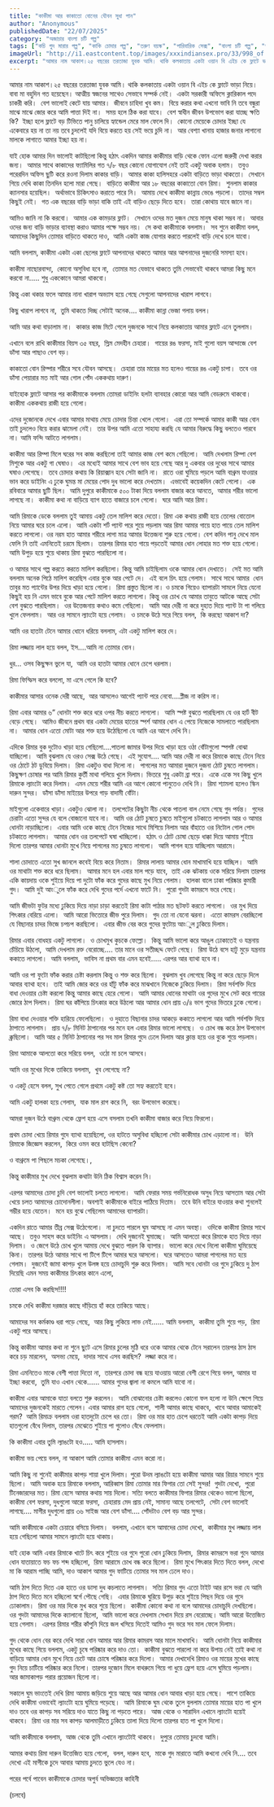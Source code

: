 ```yaml
---
title: "কাকীমা আর কাকাতো বোনের যৌবন সুধা পান"
author: "Anonymous"
publishedDate: "22/07/2025"
category: "অজাচার বাংলা চটি গল্প"
tags: ["কচি গুদ মারার গল্প", "কাকি চোদার গল্প", "তরুণ বয়স্ক", "পারিবারিক সেক্স", "বাংলা চটি গল্প", "ভাই বোনের চোদন কাহিনী"]
imageUrl: "http://i1.eastcontent.top/images/xxxindiansex.pro/33/998_of.jpg"
excerpt: "আমার নাম আকাশ।২৫ বছরের তরতাজা যুবক আমি। থাকি কলকাতায় একটা ওয়ান বি এইচ কে ফ্লাটে ভাড়া নিয়ে।  বাবা মা বহুদিন গত হয়েছেন। আত্মীয় স্বজনের সাথেও সেভাবে সম্পর্ক নেই।  একটা সরকারী অফিসে ক্লারিকাল পদে চাকরী কর..."
---
```


আমার নাম আকাশ।২৫ বছরের তরতাজা যুবক আমি। থাকি কলকাতায় একটা ওয়ান বি এইচ কে ফ্লাটে ভাড়া নিয়ে।  বাবা মা বহুদিন গত হয়েছেন। আত্মীয় স্বজনের সাথেও সেভাবে সম্পর্ক নেই।  একটা সরকারী অফিসে ক্লারিকাল পদে চাকরী করি।  বেশ ভালোই কেটে যায় আমার।  জীবনে চাহিদা খুব কম।  বিয়ে করার কথা এখনো ভাবি নি তবে বন্ধুরা মাঝে মাঝে জোর করে আমি পাত্তা দিই না।  সময় হলে ঠিক করা যাবে।  বেশ স্বাধীন জীবন উপভোগ করা যাচ্ছে ক্ষতি কি?  ইচ্ছা হলে ফ্লাটে বড় টিভিতে পানু চালিয়ে হ্যান্ডেল মেরে মাল ফেলে দি।  কোনো মেয়েকে চোদার ইচ্ছা যে একেবারে হয় না তা নয় তবে চুদলেই যদি বিয়ে করতে হয় সেই ভয়ে চুদি না।  আর বেশ্যা খানায় হাজার জনার লাগানো মালকে লাগাতে আমার ইচ্ছা হয় না।


যাই হোক আমার দিন ভালোই কাটছিলো কিন্তু হঠাৎ একদিন আমার কাকীমার বাড়ি থেকে ফোন এলো জরুরী দেখা করার জন্য।  আমার সাথে কাকাদের ফ্যামিলির গত ৭/৮ বছর কোনো যোগাযোগ নেই তাই একটু অবাক হলাম।  তবুও পরেরদিন অফিস ছুটি করে রওনা দিলাম কাকার বাড়ি।  আমার কাকা হালিসহরে একটা বাড়িতে ভাড়া থাকতো।  সেখানে গিয়ে দেখি কাকা তিনদিন হলো মারা গেছে।  বাড়িতে কাকীমা আর ১৮ বছরের কাকাতো বোন রিমা।  শুনলাম কাকার ক্যানসার হয়েছিল।  অর্থাভাবে চিকিৎসাও করাতে পারে নি।  আমায় দেখে কাকীমা কান্নায় ভেঙে পড়লো।  তাদের সম্বল কিছুই নেই।  গত এক বছরের বাড়ি ভাড়া বাকি তাই এই বাড়িও ছেড়ে দিতে হবে।  তারা কোথায় যাবে জানে না।


আমিও জানি না কি করবো।  আমার এক কামড়ার ফ্লাট।  সেখানে ওদের মত দুজন মেয়ে মানুষ থাকা সম্ভব না।  আবার ওদের জন্য বাড়ি ভাড়ার ব্যাবস্থা করাও আমার পক্ষে সম্ভব নয়।  সে কথা কাকীমাকে বললাম।  সব শুনে কাকীমা বলল,  আমাদের কিছুদিন তোমার বাড়িতে থাকতে দাও,  আমি একটা কাজ যোগার করতে পারলেই বাড়ি দেখে চলে যাবো।


আমি বললাম, কাকীমা একটা একা ছেলের ফ্লাটে আপনাদের থাকতে আমার আর আপনাদের দুজনেরি সমস্যা হবে।

কাকীমা নাছোরবান্দা,  কোনো অসুবিধা হবে না,  তোমার মত যেভাবে থাকতে তুমি সেভাবেই থাকবে আমরা কিছু মনে করবো না….. শুধু এককোনে আমরা থাকবো।


কিন্তু একা থকার ফলে আমার নানা খারাপ অভ্যাস হয়ে গেছে সেগুলো আপনাদের খারাপ লাগবে।

কিছু খারাপ লাগবে না,  তুমি থাকতে দিচ্ছ সেটাই অনেক…. কাকীমা কান্না ভেজা গলায় বলল।

আমি আর কথা বাড়ালাম না।  কাকার কাজ মিটে গেলে দুজনকে সাথে নিয়ে কলকাতায় আমার ফ্লাটে এনে তুললাম।

এখানে বলে রাখি কাকীমার বিয়স ৩৫ বছর,  স্লিম মেদহীন চেহারা।  গায়ের রঙ ফরসা, মাই গুলো বয়স আন্দাজে বেশ ডাঁসা আর পাছাও বেশ বড়।


কাকাতো বোন রিম্পার শরীরে সবে যৌবন আসছে।  চেহারা তার মায়ের মত হলেও গায়ের রঙ একটু চাপা।  তবে ওর ডাঁসা পেয়ারার মত মাই আর গোল পোঁদ এককথায় দারুণ।

যাইহোক ফ্লাটে আসার পর কাকীমাকে বললাম তোমরা ডাইনিং হলটা ব্যাবহার কোরো আর আমি বেডরুমে থাকবো।  কাকীমা এককথায় রাজী হয়ে গেলো।


এদের দুজোনকে দেখে এবার আমার মাথায় মেয়ে চোদার চিন্তা খেলে গেলো।  এরা তো সম্পর্কে আমার কাকী আর বোন তাই চুদলেও বিয়ে করার ঝামেলা নেই।  তার উপর আমি এতো সাহায্য করছি যে আমার বিরুদ্ধে কিছু বলতেও পারবে না। আমি ফন্দি আটতে লাগলাম।


কাকীমা আর রিম্পা মিলে ঘরের সব কাজ করছিলো তাই আমার কাজ বেশ কমে গেছিলো।  আমি দেখলাম রিম্পা বেশ মিশুকে আর একটু গা ঘেষাও।  এর মধ্যেই আমার সাথে বেশ ভাব হয়ে গেছে আর দু একবার ওর দুধের সাথে আমার ঘষাও লেগেছে।  তবে চোদার কথায় কি রিয়াক্সান হবে সেটা জানি না।  রাতে ওরা ঘুমিয়ে পড়লে আমি বাথ্রুম যাওয়ার ভান করে ডাইনিং এ ঢুকে ঘুমন্ত মা মেয়ের পোদ দুধ ভালো করে দেখতাম।  এভাবেই কয়েকদিন কেটে গেলো।  এক রবিবারে আমার ছুটি ছিল।  আমি দুপুরে কাকীমাকে ৫০০ টাকা দিয়ে বললাম বাজার করে আনতে,  আমার শরীর ভালো লাগছে না।  কাকীমা কথা না বাড়িয়ে ব্যাগ হাতে বাজারে চলে গেলো।  ঘরে আমি আর রিমা।


আমি রিমাকে ডেকে বললাম তুই আমায় একটু তেল মালিশ করে দেতো। রিমা এক কথায় রাজী হয়ে তেলের বোতোল নিয়ে আমার ঘরে চলে এলো।  আমি একটা শর্ট প্যান্ট পরে শুয়ে পড়লাম আর রিমা আমার গায়ে হাত পায়ে তেল মালিশ করতে লাগলো। ওর নরম হাত আমার শরীরে লাগা মাত্র আমার উত্তেজনা শুরু হয়ে গেলো। বেশ কদিন পানু দেখে মাল ফেলি নি তাই এমনিতেই চরমে ছিলাম।  তারপর রিমার হাত গায়ে পড়তেই আমার ধোন লোহার মত শক্ত হয়ে গেলো।  আমি উপুড় হয়ে শুয়ে থাকায় রিমা বুঝতে পারছিলো না।


ও আমার সাথে গল্প করতে করতে মালিশ করছিলো। কিন্তু আমি চাইছিলাম ওকে আমার ধোন দেখাতে।  সেই মত আমি বললাম অনেক পিঠে মালিশ করেছিস এবার বুকে আর পেটে দে।  এই বলে চিৎ হয়ে গেলাম।  সাথে সাথে আমার  ধোন তাবুর মত প্যান্টের উপর দিয়ে খাড়া হয়ে গেলো।  রিমা প্রস্তুত ছিলো না। ও চমকে গিয়েও ব্যাপারটা সামলে নিয়ে যেনো কিছুই হয় নি এমন ভাবে বুকে আর পেটে মালিশ করতে লাগলো। কিন্তু ওর চোখ যে আমার তাবুতে আটকে আছে সেটা বেশ বুঝতে পারছিলাম।  ওর উত্তেজনায় কথাও কমে গেছিলো।  আমি আর দেরী না করে দুহাত দিয়ে প্যান্ট টা পা গলিয়ে খুলে ফেললাম।  আর ওর সামনে ল্যাংটো হয়ে গেলাম।  ও চমকে উঠে সরে গিয়ে বলল,  কি করছো আকাশ দা?


আমি ওর হাতটা টেনে আমার ধোনে ধরিয়ে বললাম, এটা একটু মালিশ করে দে।

রিমা লজ্জায় লাল হয়ে বলল, ইস….আমি না তোমার বোন।

ধুর… ওসব কিছুক্ষন ভুলে যা,  আমি ওর হাতটা আমার ধোনে চেপে ধরলাম।

রিমা ফিস্ফিস করে বললো, মা এসে গেলে কি হবে?

কাকীমার আসার ওনেক দেরী আছে,  আর আসলেও আগেই প্যান্ট পরে নেবো….প্লীজ না করিস না।

রিমা এবার আমার ৬” ধোনটা শক্ত করে ধরে ওপর নীচ করতে লাগলো।  আমি স্পষ্ট বুঝতে পারছিলাম যে ওর হার্ট বীট বেড়ে গেছে।  আমিও জীবনে প্রথম বার একটা মেয়ের হাতের স্পর্শ আমার ধোন এ পেয়ে নিজেকে সামলাতে পারছিলাম না।  আমার ধোন এতো মোটা আর শক্ত হয়ে উঠেছিলো যে আমি এর আগে দেখি নি।


এদিকে রিমার বুক দুটোও খাড়া হয়ে গেছিলো….পাতলা জামার উপর দিয়ে খাড়া হয়ে ওঠা বোঁটাগুলো স্পপষ্ট বোঝা যাচ্ছিলো।  আমি বুঝলাম যে ওরও সেক্স উঠে গেছে।  এই সুযোগ…. আমি আর দেরী না করে রিমাকে কাছে টেনে নিয়ে ওর ঠোটে ঠট ডুবিয়ে দিলাম।  রিমা একটুও বাধা দিলো না।  পাগলের মত আমারা দুজনে দুজনা ঠোট চুষতে লাগলাম। কিছুক্ষণ চোষার পর আমি রিমার কুর্তী মাথা গলিয়ে খুলে দিলাম। ভিতরে শুধু একটা ব্রা পরে।  একে একে সব কিছু খুলে রিমাকে ল্যাংটো করে দিলাম।  এমন মেয়ে শরীর আমি এর আগে কোনো পানুতেও দেখি নি।  রিমা শ্যামলা হলেও স্কিন দারুন সুন্দর।  ডাঁসা ডাঁসা মাইয়ের উপরে গাড় বাদামী বোঁটা।


মাইগুলো একেবারে খাড়া। একটুও ঝোলা না।  তলপেটের কিছুটা নীচ থেকে পাতলা বাল নেমে গেছে গুদ পর্যন্ত।  গুদের চেরাটা এতো সুন্দর যে বলে বোজানো যাবে না।  আমি ওর ঠোট চুষতে চুষতে মাইগুলো চটকাতে লাগলাম আর ও আমার ধোনটা নাড়াচ্ছিলো।  এবার আমি ওকে কাছে টেনে নিজের সাথে মিশিয়ে নিলাম আর বাঁহাতে ওর নিটোল গোল পোদ চটকাতে লাগলাম।  আমার ধোন ওর তলপেটে ঘষা খাচ্ছিলো।  হঠাৎ ও ঠোট চোষা ছেড়ে ধাক্কা দিয়ে আমায় শুইয়ে দিলো তারপর আমার ধোনটা মুখে নিয়ে পাগলের মত চুষতে লাগলো।  আমি পাগল হয়ে যাচ্ছিলাম আরামে।


শালা চোদাতে এতো সুখ জানলে কবেই বিয়ে করে নিতাম।  রিমার লালায় আমার ধোন মাখামাখি হয়ে যাচ্ছিল।  আমি ওর মাথাটা শক্ত করে ধরে ছিলাম।  আমার মনে হল এবার মাল পড়ে যাবে,  তাই এক ঝটকায় ওকে সরিয়ে দিলাম তারপর একি কায়দায় ওকে শুইয়ে দিয়ে পা দুটো ফাঁক করে গুদের কাছে মুখ নিয়ে গেলাম।  হালকা বালে ঢাকা পরিষ্কার কুমারী গুদ।  আমি দুই আংুলে ফাঁক করে দেখি গুদের পর্দে এখনো ফাটে নি।  পুরো গুদটা কামরসে ভরে গেছে।


আমি জীভটা ফুটর মধ্যে ঢুকিয়ে দিয়ে নাড়া চাড়া করতেই রিমা কাটা পাঠার মত ছটফট করতে লাগলো।  ওর মুখ দিয়ে শিৎকার বেরিয়ে এলো।  আমি আরো ভিতোরে জীভ পুরে দিলাম।  গুদ তো না যেনো ঝরনা।  এতো কামরস বেরচ্ছিলো যে বিছানার চাদর ভিজে চপচপ করছিলো।  এবার জীভ বের করে গুদের ফুটোয় আংুল ঢুকিয়ে দিলাম।


রিমার এবার বোধহয় একটু লাগলো।  ও চোখমুখ কুচকে ফেল্লো।  কিন্তু আমি ভালো করে আঙুল ঢোকাতেই ও যন্ত্রনায় চেঁচিয়ে উঠলো,  আমি দেখলাম রক্ত বেরোচ্ছে…. তার মানে ওর সতীচ্ছদ্দ ফেটে গেছে।  রিমা উঠে বসে হাটু মুড়ে যন্ত্রনায় ককাতে লাগলো।  আমি বললাম,  ভাবিস না প্রথম বার এমন হবেই….. এরপর আর ব্যাথা হবে না।


আমি ওর পা ফুটো ফাঁক করার চেষ্টা করলাম কিন্তু ও শক্ত করে ছিলো।  বুঝলাম খুব লেগেছে কিন্তু না করে ছেড়ে দিলে আবার ব্যাথা হবে।  তাই আমি জোর করে ওর হাঁটু ফাঁক করে মাঝখানে নিজেকে ঢুকিয়ে দিলাম।  রিমা সর্বশক্তি দিয়ে বাধা দেওয়ার চেষ্টা করলো কিন্তু আমার কাছে হেরে গেলো।  আমি আমার ধোনের মাথাটা ওর গুদের মুখে সেট করে গায়ের জোরে ঠাপ দিলাম।  রিমা ঘর কাঁপিয়ে চিৎকার করে উঠলো আর আমার ধোন প্রায় ৩/৪ ভাগ গুদের ভিতরে ঢুকে গেলো।


রিমা বাধা দেওয়ার শক্তি হারিয়ে ফেলেছিলো।  ও দুহাতে বিছানার চাদর আকড়ে ককাতে লাগলো আর আমি শর্বশক্তি দিয়ে ঠাপাতে লাগলাম।  প্রায় ৭/৮ মিনিট ঠাপানোর পর মনে হল এবার রিমার ভালো লাগছে।  ও চোখ বন্ধ করে ঠাপ উপভোগ ক্ক্রছিলো।  আমি আর ৫ মিনিট ঠাপানোর পর সব মাল রিমার গুদে ঢেলে দিলাম আর ক্লান্ত হয়ে ওর বুকে শুয়ে পড়লাম।


রিমা আমাকে আলতো করে সরিয়ে বলল,  ওঠো মা চলে আসবে।

আমি ওর মুখের দিকে তাকিয়ে বললাম,  খুব লেগেছে না?

ও একটু হেসে বলল, সুখ পেতে গেলে প্রথমে একটু কষ্ট তো সহ্য করতেই হবে।

আমি একটু হালকা হয়ে গেলাম,  যাক মাল রাগ করে নি,  বরং উপভোগ করেছে।

আমরা দুজন উঠে বাথ্রুম থেকে ফ্রেশ হয়ে এসে বসলাম তখনি কাকীমা বাজার করে নিয়ে ফিরলো।


প্রথম চোদা খেয়ে রিমার গুদে ব্যাথা হয়েছিলো, ওর হাটতে অসুবিধা হচ্ছিলো সেটা কাকীমার চোখ এড়ালো না।  উনি রিমাকে জিজ্ঞেস করলেন,  কিরে ওমন করে হাটছিস কেনো?

ও বাথ্রুমে পা পিছলে মচকা লেগেছে।,

কিন্তু কাকীমার মুখ দেখে বুঝলাম কথাটা উনি ঠিক বিশ্বাস করেন নি।


এরপর আমাদের চোদা চুদি বেশ ভালোই চলতে লাগলো।  আমি ফেরার সময় গর্ভনিরোধক অসুধ নিয়ে আসতাম আর সেটা খেয়ে চলত আমাদের চোদোনলীলা। অবশ্যই কাকীমাকে বাইরে পাঠিয়ে দিতাম।  তবে উনি বাইরে যাওয়ার কথা শুনলেই গম্ভীর হয়ে যেতেন।  মনে হয় বুঝে গেছিলেম আমাদের ব্যাপারটা।


একদিন রাতে আমার তীব্র সেক্স উঠেগেলো।  না চুদতে পারলে ঘুম আসছে না এমন অবস্থা।  ওদিকে কাকীমা রিমার সাথে আছে।  তবুও সাহস করে ডাইনিং এ আসলাম।  দেখি দুজনেই ঘুমাচ্ছে।  আমি আলতো করে রিমাকে হাত দিয়ে নাড়া দিলাম।  ও জেগে উঠে চোখ খুলে আমায় দেখে বুঝতে পারল কি ব্যাপার।  ভালো করে দেখে নিলো কাকীমা ঘুমিয়েছে কিনা।  তারপর উঠে আমার সাথে পা টিপে টিপে আমার ঘরে আসলো।  ঘরে আসতেও আমরা পাগলের মত হয়ে গেলাম।  দুজনেই জামা কাপড় খুলে উলঙ্গ হয়ে চোদাচুদি শুরু করে দিলাম।  আমি সবে ধোনটা ওর গুদে ঢুকিয়ে দু ঠাপ দিয়েছি এমন সময় কাকীমার চিৎকার কানে এলো,

তোরা এসব কি করছিস!!!!


চমকে দেখি কাকীমা দরজার কাছে দাঁড়িয়ে হাঁ করে তাকিয়ে আছে।

আমাদের সব কর্মকাণ্ড ধরা পড়ে গেছে,  আর কিছু লুকিয়ে লাভ নেই…… আমি বললাম,  কাকীমা তুমি শুয়ে পড়,  রিমা একটু পরে আসছে।

কিন্তু কাকীমা আমার কথা না শুনে ছুটে এসে রিমার চুলের মুঠি ধরে ওকে আমার থেকে টেনে সরালেন তারপর ঠাস ঠাস করে চড় মারলেন,  অসভ্য মেয়ে,  দাদার সাথে এসব করছিস?  লজ্জা করে না।


রিমা এমনিতেও মাকে বেশী পাত্তা দিতো না,  তারপরে চোদা বন্ধ হয়ে যাওয়ায় আরো বেশী রেগে গিয়ে বলল, আমার যা ইচ্ছা করবো,  তুমি যাও এখান থেকে…… আমার গুদের জ্বালা না কমলে আমি যাবো না।


কাকীমা এবার আমাকে যাতা বলতে শুরু করলেন।  আমি বোঝানোর চেষ্টা করলেও কোনো ফল হলো না উনি ক্ষেপে গিয়ে আমাদের দুজনকেই মারতে গেলেন। এবার আমার রাগ হয়ে গেলো,  শালী আমার কাছে থাকবে,  খাবে আবার আমাকেই গরম?  আমি রিমাক্র বললাম ওরা হাতদুটো চেপে ধর তো।  রিমা ওর মার হাত চেপে ধরতেই আমি একটা কাপড় দিয়ে হাতগুলো বেঁধে দিলাম, তারপর মেঝেতে শুইয়ে পা গুলোও বেঁধে ফেললাম।


কি কাকীমা এবার তুমি ল্যাঙটো হও….. আমি হাসলাম।

কাকীমা ভয় পেয়ে বলল, না আকাশ আমি তোমার কাকীমা এমন করো না।


আমি কিছু না শুনেই কাকীমার কাপড় শায়া খুলে দিলাম। পুরো উদম ল্যাঙটো হয়ে কাকীমা আমার আর রিয়ার সামনে শুয়ে ছিলো।  আমি অবাক হয়ে রিমাকে বললাম, আরিব্বাস রিমা তোমার মার ফিগার তো সেই সুন্দর!  গুদটা দেখো,  পুরো টিনেজারদের মত। রিমা হেসে আমার কথায় সায় দিলো। সত্যি বলতে কাকীমার ফিগার রিমার থেকেও ভালো ছিলো,  কাকীমা বেশ ফরসা, দুধগুলো আরো ফরসা,  চেহারায় মেদ প্রায় নেই, সামান্য আছে তলপেটে,  সেটা বেশ ভালোই লাগছে…. মাগীর দুধগুলো প্রায় ৩৬ সাইজ আর বেশ ডাঁসা…. পোঁদটাও বেশ বড় আর সুন্দর।


আমি কাকীমাকে একটা চেয়ারে বসিয়ে দিলাম।  বললাম, এখানে বসে আমাদের চোদা দেখো,  কাকীমার মুখ লজ্জায় লাল হয়ে গেছিলো আমার সামনে ল্যাংটো হয়ে থাকায়।


যাই হোক আমি এবার রিমাকে খাটে চিৎ করে শুইয়ে ওর গুদে পুরো ধোন ঢুকিয়ে দিলাম,  রিমার কামরসে ভরা গুদে আমার ধোন যাতায়াতে ফচ ফচ শব্দ হচ্ছিলো,  রিমা আরামে চোখ বন্ধ করে ছিলো।  রিমা মুখে শিৎকার দিতে দিতে বলল, দেখো মা কি আরাম পাচ্ছি আমি, দাও আকাশ আমার গুদ ফাটিয়ে তোমার সব মাল ঢেলে দাও।


আমি ঠাপ দিতে দিতে এক হাতে ওর ডাসা দুধ কচলাতে লাগলাম।  সত্যি রিমার গুদ এতো টাইট আর রসে ভরা যে আমি ঠাপ দিতে দিতে মনে হচ্ছিলো স্বর্গে পৌছে গেছি।  এবার রিমাকে ঘুরিয়ে উপুড় করে শুইয়ে পিছন দিয়ে ওর গুদে ঢোকালাম।  রিমা ওর মার দিকে মুখ করে শুয়ে ছিলো।  কাকীমা কোনো কথা না বলে আমাদের চোদাচুদি দেখছিলো। ওর গুদটা আমাদের দিকে ক্যালানো ছিলো,  আমি ভালো করে দেখলাম সেখান দিয়ে রস বেরোচ্ছে। আমি আরো উত্তেজিত হয়ে গেলাম।  এরপর রিমার শরীর কাঁপুনি দিয়ে জল খসিয়ে দিতেই আমিও গুদ ভরে সব মাল ফেলে দিলাম।


গুদ থেকে ধোন বের করে দেখি সারা ধোন আমার আর রিমার কামরস আর মালে মাখমাখি।  আমি ধোনটা নিয়ে কাকীমার মুখের কাছে গিয়ে বললাম, একটু চূষে পরিষ্কার করে দাও তো।  কাকীমা বুঝতে পারলো না করে উপায় নেই তাই কথা না বাড়িয়ে আমার ধোন মুখে নিয়ে চেটে আর চোষে পরিষ্কার করে দিলো।  আমার দেখাদেখি রিমাও ওর মায়ের মুখের কাছে গুদ নিয়ে চাটিয়ে পরিষ্কার করে নিলো। তারপর দুজোন মিলে বাথরুমে গিয়ে গা ধুয়ে ফ্রেশ হয়ে এসে ঘুমিয়ে পড়লাম।  আর জামাকাপড় পরার প্রয়োজন ছিলো না।


সকালে ঘুম ভাংতেই দেখি রিমা আমায় জড়িয়ে শুয়ে আছে আর আমার ধোন আবার খাড়া হয়ে গেছে।  পাশে তাকিয়ে দেখি কাকীমা ওভাবেই ল্যাংটো হয়ে ঘুমিয়ে পড়েছে।  আমি রিমাকে ঘুম থেকে তুলে বুললাম তোমার মায়ের হাত পা খুলে দাও তবে ওর কাপড় সব সরিয়ে দাও যাতে কিছু না পড়তে পারে।  আজ থেকে ও সারাদিন এখানে ল্যাংটো হয়েই থাকবে।  রিমা ওর মার সব কাপড় আলমাড়ীতে ঢুকিয়ে তালা দিয়ে দিলো তারপর হাত পা খুলে দিলো।


আমি কাকীমাকে বললাম,  আজ থেকে তুমি এখানে ল্যাংটোই থাকবে।  দুপুরে তোমায় চুদবো আমি।

আমার কথায় রিমা দারুন উত্তেজিত হয়ে গেলো,  বলল, দারুন হবে,  মাকে গুদ মারাতে আমি কখনো দেখি নি…. তবে দেখো এই মাগীকে চুদে আবার আমায় চুদতে ভুলে যেও না।


পরের পর্বে পাবেন কাকীমাকে চোদার অপুর্ব অভিজ্ঞতার কাহিনী

(চলবে)
